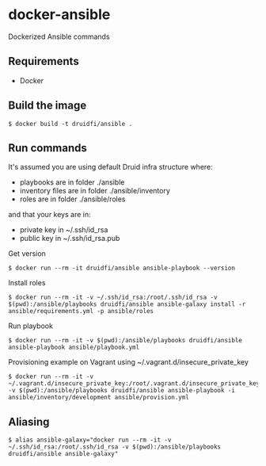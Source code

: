 # docker-ansible

Dockerized Ansible commands

## Requirements

- Docker

## Build the image

```
$ docker build -t druidfi/ansible .
```

## Run commands

It's assumed you are using default Druid infra structure where:

- playbooks are in folder ./ansible
- inventory files are in folder ./ansible/inventory
- roles are in folder ./ansible/roles 

and that your keys are in:

- private key in ~/.ssh/id_rsa
- public key in ~/.ssh/id_rsa.pub

Get version

```
$ docker run --rm -it druidfi/ansible ansible-playbook --version
```

Install roles

```
$ docker run --rm -it -v ~/.ssh/id_rsa:/root/.ssh/id_rsa -v $(pwd):/ansible/playbooks druidfi/ansible ansible-galaxy install -r ansible/requirements.yml -p ansible/roles
```

Run playbook

```
$ docker run --rm -it -v $(pwd):/ansible/playbooks druidfi/ansible ansible-playbook ansible/playbook.yml
```

Provisioning example on Vagrant using ~/.vagrant.d/insecure_private_key

```
$ docker run --rm -it -v ~/.vagrant.d/insecure_private_key:/root/.vagrant.d/insecure_private_key -v $(pwd):/ansible/playbooks druidfi/ansible ansible-playbook -i ansible/inventory/development ansible/provision.yml
```

## Aliasing

```
$ alias ansible-galaxy="docker run --rm -it -v ~/.ssh/id_rsa:/root/.ssh/id_rsa -v $(pwd):/ansible/playbooks druidfi/ansible ansible-galaxy"
```

